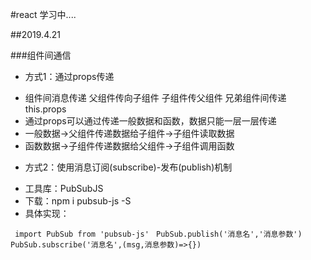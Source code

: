 #react 学习中.... 

##2019.4.21
 
###组件间通信
 + 方式1：通过props传递
  - 组件间消息传递 父组件传向子组件 子组件传父组件  兄弟组件间传递  this.props
  - 通过props可以通过传递一般数据和函数，数据只能一层一层传递
  - 一般数据->父组件传递数据给子组件->子组件读取数据
  - 函数数据->子组件传递数据给父组件->子组件调用函数 
 + 方式2：使用消息订阅(subscribe)-发布(publish)机制
  - 工具库：PubSubJS
  - 下载：npm i pubsub-js -S
  - 具体实现：
  
  ` import PubSub from 'pubsub-js'`
  ` PubSub.publish('消息名','消息参数')`
  ` PubSub.subscribe('消息名',(msg,消息参数)=>{})`
